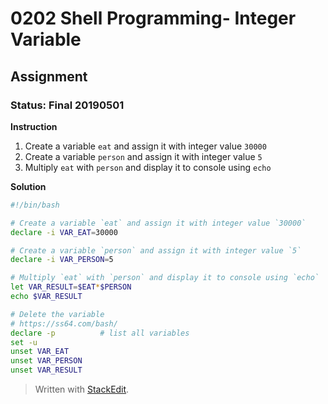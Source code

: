 # 0202 Shell Programming- Integer Variable
## Assignment
### Status: Final 20190501

**Instruction**

 1. Create a variable `eat` and assign it with integer value `30000`
 2. Create a variable `person` and assign it with integer value `5`
 3. Multiply `eat` with `person` and display it to console using `echo`

**Solution**

```bash
#!/bin/bash

# Create a variable `eat` and assign it with integer value `30000`
declare -i VAR_EAT=30000

# Create a variable `person` and assign it with integer value `5`
declare -i VAR_PERSON=5

# Multiply `eat` with `person` and display it to console using `echo`
let VAR_RESULT=$EAT*$PERSON
echo $VAR_RESULT

# Delete the variable
# https://ss64.com/bash/
declare -p          # list all variables
set -u
unset VAR_EAT
unset VAR_PERSON
unset VAR_RESULT
```
> Written with [StackEdit](https://stackedit.io/).